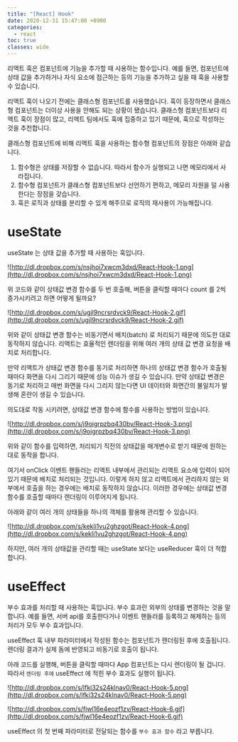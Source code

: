```yaml
---
title: "[React] Hook"
date: 2020-12-31 15:47:00 +0900
categories:
  - react
toc: true
classes: wide
---
```


리액트 훅은 컴포넌트에 기능을 추가할 때 사용하는 함수입니다. 예를 들면, 컴포넌트에 상태 값을 추가하거나 자식 요소에 접근하는 등의 기능을 추가하고 싶을 때 훅을 사용할 수 있습니다.

리액트 훅이 나오기 전에는 클래스형 컴포넌트를 사용했습니다. 훅이 등장하면서 클래스형 컴포넌트는 더이상 사용을 안해도 되는 상황이 됐습니다. 클래스형 컴포넌트보다 리액트 훅이 장점이 많고, 리액트 팀에서도 훅에 집중하고 있기 때문에, 훅으로 작성하는 것을 추천합니다.

클래스형 컴포넌트에 비해 리액트 훅을 사용하는 함수형 컴포넌트의 장점은 아래와 같습니다.

1. 함수형은 상태를 저장할 수 없습니다. 따라서 함수가 실행되고 나면 메모리에서 사라집니다.
2. 함수형 컴포넌트가 클래스형 컴포넌트보다 선언하기 편하고, 메모리 자원을 덜 사용한다는 장점을 갖습니다.
3. 훅은 로직과 상태를 분리할 수 있게 해주므로 로직의 재사용이 가능해집니다.

# useState

useState 는 상태 값을 추가할 때 사용하는 훅입니다.

![http://dl.dropbox.com/s/nsjhoi7xwcm3dxd/React-Hook-1.png](http://dl.dropbox.com/s/nsjhoi7xwcm3dxd/React-Hook-1.png)

위 코드와 같이 상태값 변경 함수를 두 번 호출해, 버튼을 클릭할 때마다 count 를 2씩 증가시키려고 하면 어떻게 될까요?

![http://dl.dropbox.com/s/ugjl9ncrsrdvck9/React-Hook-2.gif](http://dl.dropbox.com/s/ugjl9ncrsrdvck9/React-Hook-2.gif)

위와 같이 상태값 변경 함수는 비동기면서 배치(batch) 로 처리되기 때문에 의도한 대로 동작하지 않습니다. 리액트는 효율적인 렌더링을 위해 여러 개의 상태 값 변경 요청을 배치로 처리합니다.

만약 리액트가 상태값 변경 함수를 동기로 처리하면 하나의 상태값 변경 함수가 호출될 때마다 화면을 다시 그리기 때문에 성능 이슈가 생길 수 있습니다. 만약 상태값 변경은 동기로 처리하고 매번 화면을 다시 그리지 않는다면 UI 데이터와 화면간의 불일치가 발생해 혼란이 생길 수 있습니다.

의도대로 작동 시키려면, 상태값 변경 함수에 함수를 사용하는 방법이 있습니다.

![http://dl.dropbox.com/s/j9oigrpzbq430bv/React-Hook-3.png](http://dl.dropbox.com/s/j9oigrpzbq430bv/React-Hook-3.png)

위와 같이 함수를 입력하면, 처리되기 직전의 상태값을 매개변수로 받기 때문에 원하는 대로 동작을 합니다.

여기서 onClick 이벤트 핸들러는 리액트 내부에서 관리되는 리액트 요소에 입력이 되어있기 때문에 배치로 처리되는 것입니다. 이렇게 하지 않고 리액트에서 관리하지 않는 외부에서 호출을 하는 경우에는 배치로 동작하지 않습니다. 이러한 경우에는 상태값 변경 함수를 호출할 때마다 렌더링이 이루어지게 됩니다.

아래와 같이 여러 개의 상태들을 하나의 객체를 활용해 관리할 수 있습니다.

![http://dl.dropbox.com/s/kekli1vu2ghzgot/React-Hook-4.png](http://dl.dropbox.com/s/kekli1vu2ghzgot/React-Hook-4.png)

하지만, 여러 개의 상태값을 관리할 때는 useState 보다는 useReducer 훅이 더 적합합니다.

# useEffect

부수 효과를 처리할 때 사용하는 훅입니다. 부수 효과란 외부의 상태를 변경하는 것을 말합니다. 예를 들면, 서버 api를 호출한다거나 이벤트 핸들러를 등록하고 해제하는 등의 처리가 모두 부수 효과입니다.

useEffect 훅 내부 파라미터에서 작성된 함수는 컴포넌트가 렌더링된 후에 호출됩니다. 렌더링 결과가 실제 돔에 반영되고 비동기로 호출이 됩니다.

아래 코드를 실행해, 버튼을 클릭할 때마다 App 컴포넌트는 다시 렌더링이 될 겁니다. 따라서 `렌더링 후에` useEffect 에 적힌 부수 효과도 실행이 됩니다.

![http://dl.dropbox.com/s/lfki32s24klnav0/React-Hook-5.png](http://dl.dropbox.com/s/lfki32s24klnav0/React-Hook-5.png)

![http://dl.dropbox.com/s/fjwl16e4eozf1zv/React-Hook-6.gif](http://dl.dropbox.com/s/fjwl16e4eozf1zv/React-Hook-6.gif)

useEffect 의 첫 번째 파라미터로 전달되는 함수를 `부수 효과 함수` 라고 부릅니다.
